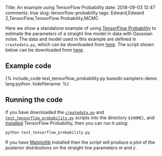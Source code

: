 Title: An example using TensorFlow Probability
date: 2018-09-03 12:47
comments: true
slug: tensorflow-probability
tags: Edward,Edward 2,TensorFlow,TensorFlow Probability,MCMC

<!-- PELICAN_BEGIN_SUMMARY -->
Here we show a standalone example of using [TensorFlow Probability](https://www.tensorflow.org/probability/) to
estimate the parameters of a straight line model in data with Gaussian noise. The
data and model used in this example are defined in `createdata.py`, which can be downloaded
from [here](http://mattpitkin.github.io/samplers-demo/downloads/code/createdata.py). The
script shown below can be downloaded from [here](http://mattpitkin.github.io/samplers-demo/downloads/code/test_tensorflow_probability.py).
<!-- PELICAN_END_SUMMARY -->

## Example code

{% include_code test_tensorflow_probability.py basedir:samplers-demo lang:python :hidefilename: %}

## Running the code

If you have downloaded the [`createdata.py`](http://mattpitkin.github.io/samplers-demo/downloads/code/createdata.py) and [`test_tensorflow_probability.py`](http://mattpitkin.github.io/samplers-demo/downloads/code/test_tensorflow_probability.py) scripts into the directory `${HOME}`, and [installed](https://github.com/tensorflow/probability#installation) TensorFlow Probability, then you can run it using:

```bash
python test_tensorflow_probability.py
```

If you have [Matplotlib](https://matplotlib.org/) installed then the script will produce a plot of the posterior distributions
on the straight line parameters $m$ and $c$.

